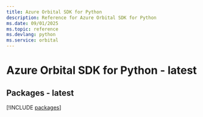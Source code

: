 ```yaml
---
title: Azure Orbital SDK for Python
description: Reference for Azure Orbital SDK for Python
ms.date: 09/01/2025
ms.topic: reference
ms.devlang: python
ms.service: orbital
---
```

# Azure Orbital SDK for Python - latest
## Packages - latest
[!INCLUDE [packages](orbital-index.md)]